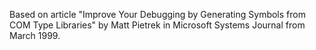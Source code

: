 Based on article "Improve Your Debugging by Generating Symbols from COM Type Libraries" by Matt Pietrek in Microsoft Systems Journal from March 1999.